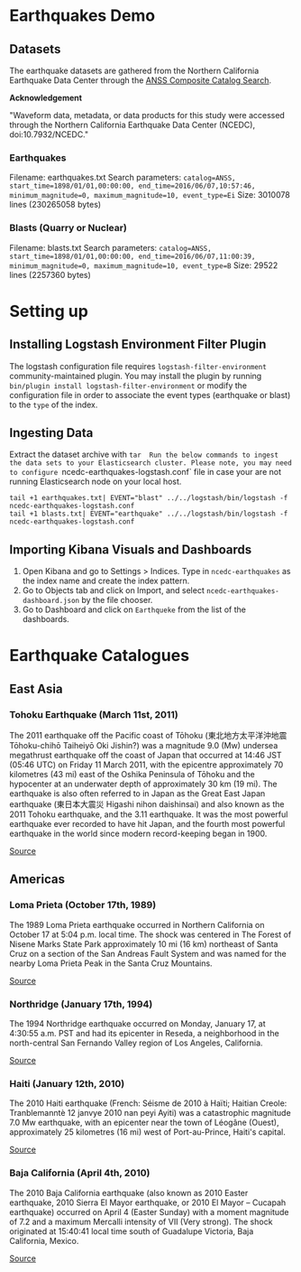 # Earthquakes Demo

## Datasets

The earthquake datasets are gathered from the Northern California Earthquake Data Center through the [ANSS Composite Catalog Search](http://www.ncedc.org/anss/catalog-search.html).

**Acknowledgement**

"Waveform data, metadata, or data products for this study were accessed through the Northern California Earthquake Data Center (NCEDC), doi:10.7932/NCEDC."

### Earthquakes

Filename: earthquakes.txt
Search parameters: `catalog=ANSS, start_time=1898/01/01,00:00:00, end_time=2016/06/07,10:57:46, minimum_magnitude=0, maximum_magnitude=10, event_type=Ei`
Size: 3010078 lines (230265058 bytes)

### Blasts (Quarry or Nuclear)

Filename: blasts.txt
Search parameters: `catalog=ANSS, start_time=1898/01/01,00:00:00, end_time=2016/06/07,11:00:39, minimum_magnitude=0, maximum_magnitude=10, event_type=B`
Size:  29522 lines (2257360 bytes)

# Setting up

## Installing Logstash Environment Filter Plugin

The logstash configuration file requires `logstash-filter-environment` community-maintained plugin. You may install the plugin by running `bin/plugin install logstash-filter-environment` or modify the configuration file in order to associate the event types (earthquake or blast) to the `type` of the index.

## Ingesting Data

Extract the dataset archive with `tar 
Run the below commands to ingest the data sets to your Elasticsearch cluster. Please note, you may need to configure `ncedc-earthquakes-logstash.conf` file in case your are not running Elasticsearch node on your local host.

```
tail +1 earthquakes.txt| EVENT="blast" ../../logstash/bin/logstash -f ncedc-earthquakes-logstash.conf
tail +1 blasts.txt| EVENT="earthquake" ../../logstash/bin/logstash -f ncedc-earthquakes-logstash.conf
```

## Importing Kibana Visuals and Dashboards

1. Open Kibana and go to Settings > Indices. Type in `ncedc-earthquakes` as the index name and create the index pattern.
2. Go to Objects tab and click on Import, and select `ncedc-earthquakes-dashboard.json` by the file chooser.
3. Go to Dashboard and click on `Earthqueke` from the list of the dashboards.

# Earthquake Catalogues

## East Asia

### Tohoku Earthquake (March 11st, 2011)

The 2011 earthquake off the Pacific coast of Tōhoku (東北地方太平洋沖地震 Tōhoku-chihō Taiheiyō Oki Jishin?) was a magnitude 9.0 (Mw) undersea megathrust earthquake off the coast of Japan that occurred at 14:46 JST (05:46 UTC) on Friday 11 March 2011, with the epicentre approximately 70 kilometres (43 mi) east of the Oshika Peninsula of Tōhoku and the hypocenter at an underwater depth of approximately 30 km (19 mi). The earthquake is also often referred to in Japan as the Great East Japan earthquake (東日本大震災 Higashi nihon daishinsai) and also known as the 2011 Tohoku earthquake, and the 3.11 earthquake. It was the most powerful earthquake ever recorded to have hit Japan, and the fourth most powerful earthquake in the world since modern record-keeping began in 1900.

[Source](https://en.wikipedia.org/wiki/2011_Tōhoku_earthquake_and_tsunami)

## Americas

### Loma Prieta (October 17th, 1989)

The 1989 Loma Prieta earthquake occurred in Northern California on October 17 at 5:04 p.m. local time. The shock was centered in The Forest of Nisene Marks State Park approximately 10 mi (16 km) northeast of Santa Cruz on a section of the San Andreas Fault System and was named for the nearby Loma Prieta Peak in the Santa Cruz Mountains.

[Source](https://en.wikipedia.org/wiki/1989_Loma_Prieta_earthquake)

### Northridge (January 17th, 1994)

The 1994 Northridge earthquake occurred on Monday, January 17, at 4:30:55 a.m. PST and had its epicenter in Reseda, a neighborhood in the north-central San Fernando Valley region of Los Angeles, California.

[Source](https://en.wikipedia.org/wiki/1994_Northridge_earthquake)

### Haiti (January 12th, 2010)

The 2010 Haiti earthquake (French: Séisme de 2010 à Haïti; Haitian Creole: Tranblemanntè 12 janvye 2010 nan peyi Ayiti) was a catastrophic magnitude 7.0 Mw earthquake, with an epicenter near the town of Léogâne (Ouest), approximately 25 kilometres (16 mi) west of Port-au-Prince, Haiti's capital. 

[Source](https://en.wikipedia.org/wiki/2010_Haiti-earthquake)

### Baja California (April 4th, 2010)

The 2010 Baja California earthquake (also known as 2010 Easter earthquake, 2010 Sierra El Mayor earthquake, or 2010 El Mayor – Cucapah earthquake) occurred on April 4 (Easter Sunday) with a moment magnitude of 7.2 and a maximum Mercalli intensity of VII (Very strong). The shock originated at 15:40:41 local time south of Guadalupe Victoria, Baja California, Mexico.

[Source](https://en.wikipedia.org/wiki/2010_Baja_California_earthquake)


